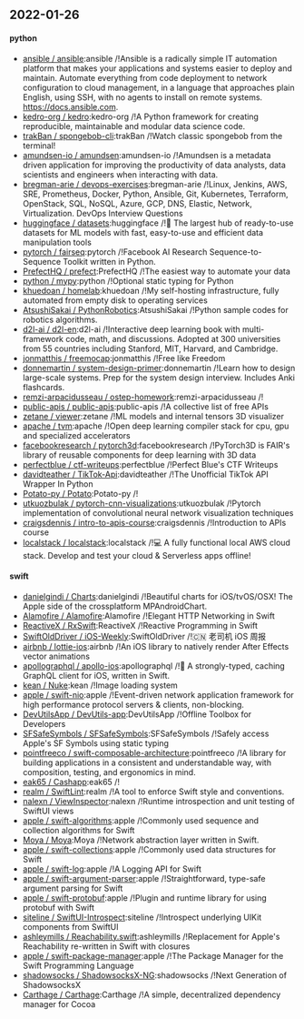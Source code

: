 ## 2022-01-26

#### python
* [ansible / ansible](https://github.com/ansible/ansible):ansible /!Ansible is a radically simple IT automation platform that makes your applications and systems easier to deploy and maintain. Automate everything from code deployment to network configuration to cloud management, in a language that approaches plain English, using SSH, with no agents to install on remote systems. https://docs.ansible.com.
* [kedro-org / kedro](https://github.com/kedro-org/kedro):kedro-org /!A Python framework for creating reproducible, maintainable and modular data science code.
* [trakBan / spongebob-cli](https://github.com/trakBan/spongebob-cli):trakBan /!Watch classic spongebob from the terminal!
* [amundsen-io / amundsen](https://github.com/amundsen-io/amundsen):amundsen-io /!Amundsen is a metadata driven application for improving the productivity of data analysts, data scientists and engineers when interacting with data.
* [bregman-arie / devops-exercises](https://github.com/bregman-arie/devops-exercises):bregman-arie /!Linux, Jenkins, AWS, SRE, Prometheus, Docker, Python, Ansible, Git, Kubernetes, Terraform, OpenStack, SQL, NoSQL, Azure, GCP, DNS, Elastic, Network, Virtualization. DevOps Interview Questions
* [huggingface / datasets](https://github.com/huggingface/datasets):huggingface /!🤗
The largest hub of ready-to-use datasets for ML models with fast, easy-to-use and efficient data manipulation tools
* [pytorch / fairseq](https://github.com/pytorch/fairseq):pytorch /!Facebook AI Research Sequence-to-Sequence Toolkit written in Python.
* [PrefectHQ / prefect](https://github.com/PrefectHQ/prefect):PrefectHQ /!The easiest way to automate your data
* [python / mypy](https://github.com/python/mypy):python /!Optional static typing for Python
* [khuedoan / homelab](https://github.com/khuedoan/homelab):khuedoan /!My self-hosting infrastructure, fully automated from empty disk to operating services
* [AtsushiSakai / PythonRobotics](https://github.com/AtsushiSakai/PythonRobotics):AtsushiSakai /!Python sample codes for robotics algorithms.
* [d2l-ai / d2l-en](https://github.com/d2l-ai/d2l-en):d2l-ai /!Interactive deep learning book with multi-framework code, math, and discussions. Adopted at 300 universities from 55 countries including Stanford, MIT, Harvard, and Cambridge.
* [jonmatthis / freemocap](https://github.com/jonmatthis/freemocap):jonmatthis /!Free like Freedom
* [donnemartin / system-design-primer](https://github.com/donnemartin/system-design-primer):donnemartin /!Learn how to design large-scale systems. Prep for the system design interview. Includes Anki flashcards.
* [remzi-arpacidusseau / ostep-homework](https://github.com/remzi-arpacidusseau/ostep-homework):remzi-arpacidusseau /!
* [public-apis / public-apis](https://github.com/public-apis/public-apis):public-apis /!A collective list of free APIs
* [zetane / viewer](https://github.com/zetane/viewer):zetane /!ML models and internal tensors 3D visualizer
* [apache / tvm](https://github.com/apache/tvm):apache /!Open deep learning compiler stack for cpu, gpu and specialized accelerators
* [facebookresearch / pytorch3d](https://github.com/facebookresearch/pytorch3d):facebookresearch /!PyTorch3D is FAIR's library of reusable components for deep learning with 3D data
* [perfectblue / ctf-writeups](https://github.com/perfectblue/ctf-writeups):perfectblue /!Perfect Blue's CTF Writeups
* [davidteather / TikTok-Api](https://github.com/davidteather/TikTok-Api):davidteather /!The Unofficial TikTok API Wrapper In Python
* [Potato-py / Potato](https://github.com/Potato-py/Potato):Potato-py /!
* [utkuozbulak / pytorch-cnn-visualizations](https://github.com/utkuozbulak/pytorch-cnn-visualizations):utkuozbulak /!Pytorch implementation of convolutional neural network visualization techniques
* [craigsdennis / intro-to-apis-course](https://github.com/craigsdennis/intro-to-apis-course):craigsdennis /!Introduction to APIs course
* [localstack / localstack](https://github.com/localstack/localstack):localstack /!💻
A fully functional local AWS cloud stack. Develop and test your cloud & Serverless apps offline!

#### swift
* [danielgindi / Charts](https://github.com/danielgindi/Charts):danielgindi /!Beautiful charts for iOS/tvOS/OSX! The Apple side of the crossplatform MPAndroidChart.
* [Alamofire / Alamofire](https://github.com/Alamofire/Alamofire):Alamofire /!Elegant HTTP Networking in Swift
* [ReactiveX / RxSwift](https://github.com/ReactiveX/RxSwift):ReactiveX /!Reactive Programming in Swift
* [SwiftOldDriver / iOS-Weekly](https://github.com/SwiftOldDriver/iOS-Weekly):SwiftOldDriver /!🇨🇳
老司机 iOS 周报
* [airbnb / lottie-ios](https://github.com/airbnb/lottie-ios):airbnb /!An iOS library to natively render After Effects vector animations
* [apollographql / apollo-ios](https://github.com/apollographql/apollo-ios):apollographql /!📱
A strongly-typed, caching GraphQL client for iOS, written in Swift.
* [kean / Nuke](https://github.com/kean/Nuke):kean /!Image loading system
* [apple / swift-nio](https://github.com/apple/swift-nio):apple /!Event-driven network application framework for high performance protocol servers & clients, non-blocking.
* [DevUtilsApp / DevUtils-app](https://github.com/DevUtilsApp/DevUtils-app):DevUtilsApp /!Offline Toolbox for Developers
* [SFSafeSymbols / SFSafeSymbols](https://github.com/SFSafeSymbols/SFSafeSymbols):SFSafeSymbols /!Safely access Apple's SF Symbols using static typing
* [pointfreeco / swift-composable-architecture](https://github.com/pointfreeco/swift-composable-architecture):pointfreeco /!A library for building applications in a consistent and understandable way, with composition, testing, and ergonomics in mind.
* [eak65 / Cashapp](https://github.com/eak65/Cashapp):eak65 /!
* [realm / SwiftLint](https://github.com/realm/SwiftLint):realm /!A tool to enforce Swift style and conventions.
* [nalexn / ViewInspector](https://github.com/nalexn/ViewInspector):nalexn /!Runtime introspection and unit testing of SwiftUI views
* [apple / swift-algorithms](https://github.com/apple/swift-algorithms):apple /!Commonly used sequence and collection algorithms for Swift
* [Moya / Moya](https://github.com/Moya/Moya):Moya /!Network abstraction layer written in Swift.
* [apple / swift-collections](https://github.com/apple/swift-collections):apple /!Commonly used data structures for Swift
* [apple / swift-log](https://github.com/apple/swift-log):apple /!A Logging API for Swift
* [apple / swift-argument-parser](https://github.com/apple/swift-argument-parser):apple /!Straightforward, type-safe argument parsing for Swift
* [apple / swift-protobuf](https://github.com/apple/swift-protobuf):apple /!Plugin and runtime library for using protobuf with Swift
* [siteline / SwiftUI-Introspect](https://github.com/siteline/SwiftUI-Introspect):siteline /!Introspect underlying UIKit components from SwiftUI
* [ashleymills / Reachability.swift](https://github.com/ashleymills/Reachability.swift):ashleymills /!Replacement for Apple's Reachability re-written in Swift with closures
* [apple / swift-package-manager](https://github.com/apple/swift-package-manager):apple /!The Package Manager for the Swift Programming Language
* [shadowsocks / ShadowsocksX-NG](https://github.com/shadowsocks/ShadowsocksX-NG):shadowsocks /!Next Generation of ShadowsocksX
* [Carthage / Carthage](https://github.com/Carthage/Carthage):Carthage /!A simple, decentralized dependency manager for Cocoa
